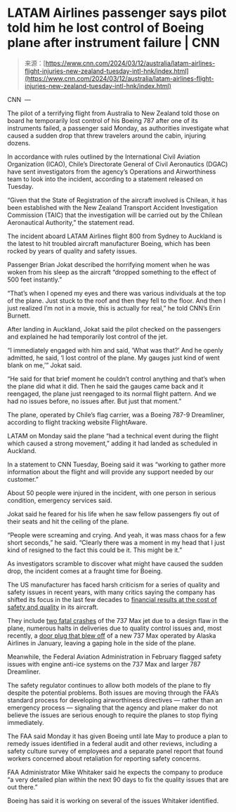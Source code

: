 <!--yml
category: 未分类
date: 2024-05-27 14:52:18
-->

# LATAM Airlines passenger says pilot told him he lost control of Boeing plane after instrument failure | CNN

> 来源：[https://www.cnn.com/2024/03/12/australia/latam-airlines-flight-injuries-new-zealand-tuesday-intl-hnk/index.html](https://www.cnn.com/2024/03/12/australia/latam-airlines-flight-injuries-new-zealand-tuesday-intl-hnk/index.html)

CNN  — 

The pilot of a terrifying flight from Australia to New Zealand told those on board he temporarily lost control of his Boeing 787 after one of its instruments failed, a passenger said Monday, as authorities investigate what caused a sudden drop that threw travelers around the cabin, injuring dozens.

In accordance with rules outlined by the International Civil Aviation Organization (ICAO), Chile’s Directorate General of Civil Aeronautics (DGAC) have sent investigators from the agency’s Operations and Airworthiness team to look into the incident, according to a statement released on Tuesday.

“Given that the State of Registration of the aircraft involved is Chilean, it has been established with the New Zealand Transport Accident Investigation Commission (TAIC) that the investigation will be carried out by the Chilean Aeronautical Authority,” the statement read.

The incident aboard LATAM Airlines flight 800 from Sydney to Auckland is the latest to hit troubled aircraft manufacturer Boeing, which has been rocked by years of quality and safety issues.

Passenger Brian Jokat described the horrifying moment when he was woken from his sleep as the aircraft “dropped something to the effect of 500 feet instantly.”

“That’s when I opened my eyes and there was various individuals at the top of the plane. Just stuck to the roof and then they fell to the floor. And then I just realized I’m not in a movie, this is actually for real,” he told CNN’s Erin Burnett.

After landing in Auckland, Jokat said the pilot checked on the passengers and explained he had temporarily lost control of the jet.

“I immediately engaged with him and said, ‘What was that?’ And he openly admitted, he said, ‘I lost control of the plane. My gauges just kind of went blank on me,’” Jokat said.

“He said for that brief moment he couldn’t control anything and that’s when the plane did what it did. Then he said the gauges came back and it reengaged, the plane just reengaged to its normal flight pattern. And we had no issues before, no issues after. But just that moment.”

The plane, operated by Chile’s flag carrier, was a Boeing 787-9 Dreamliner, according to flight tracking website FlightAware.

LATAM on Monday said the plane “had a technical event during the flight which caused a strong movement,” adding it had landed as scheduled in Auckland.

In a statement to CNN Tuesday, Boeing said it was “working to gather more information about the flight and will provide any support needed by our customer.”

About 50 people were injured in the incident, with one person in serious condition, emergency services said.

Jokat said he feared for his life when he saw fellow passengers fly out of their seats and hit the ceiling of the plane.

“People were screaming and crying. And yeah, it was mass chaos for a few short seconds,” he said. “Clearly there was a moment in my head that I just kind of resigned to the fact this could be it. This might be it.”

As investigators scramble to discover what might have caused the sudden drop, the incident comes at a fraught time for Boeing.

The US manufacturer has faced harsh criticism for a series of quality and safety issues in recent years, with many critics saying the company has shifted its focus in the last few decades to [financial results at the cost of safety and quality](https://www.cnn.com/2024/01/30/business/boeing-history-of-problems/index.html) in its aircraft.

They include [two fatal crashes](https://www.cnn.com/2019/03/10/africa/ethiopian-airlines-crash-boeing-max-8-intl/index.html) of the 737 Max jet due to a design flaw in the plane, numerous halts in deliveries due to quality control issues and, most recently, a [door plug that blew off](https://www.cnn.com/2024/01/06/us/passengers-alaska-airlines/index.html) of a new 737 Max operated by Alaska Airlines in January, leaving a gaping hole in the side of the plane.

Meanwhile, the Federal Aviation Administration in February flagged safety issues with engine anti-ice systems on the 737 Max and larger 787 Dreamliner.

The safety regulator continues to allow both models of the plane to fly despite the potential problems. Both issues are moving through the FAA’s standard process for developing airworthiness directives — rather than an emergency process — signaling that the agency and plane maker do not believe the issues are serious enough to require the planes to stop flying immediately.

The FAA said Monday it has given Boeing until late May to produce a plan to remedy issues identified in a federal audit and other reviews, including a safety culture survey of employees and a separate panel report that found workers concerned about retaliation for reporting safety concerns.

FAA Administrator Mike Whitaker said he expects the company to produce “a very detailed plan within the next 90 days to fix the quality issues that are out there.”

Boeing has said it is working on several of the issues Whitaker identified.